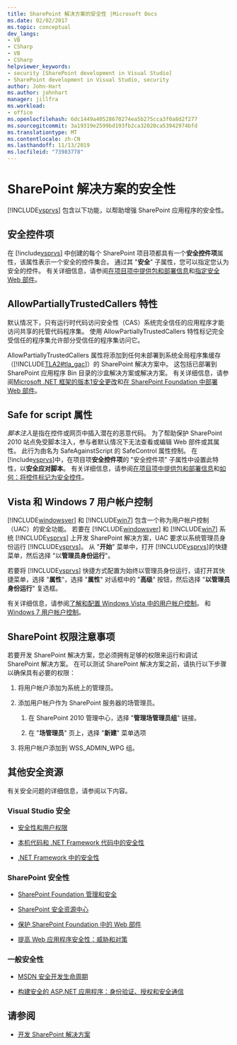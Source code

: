 ```yaml
---
title: SharePoint 解决方案的安全性 |Microsoft Docs
ms.date: 02/02/2017
ms.topic: conceptual
dev_langs:
- VB
- CSharp
- VB
- CSharp
helpviewer_keywords:
- security [SharePoint development in Visual Studio]
- SharePoint development in Visual Studio, security
author: John-Hart
ms.author: johnhart
manager: jillfra
ms.workload:
- office
ms.openlocfilehash: 6dc1449a40528670274ea5b275cca3f0a8d2f277
ms.sourcegitcommit: 3a19319e2599bd193fb2ca32020ca53942974bfd
ms.translationtype: MT
ms.contentlocale: zh-CN
ms.lasthandoff: 11/13/2019
ms.locfileid: "73983778"
---
```

# <a name="security-for-sharepoint-solutions"></a>SharePoint 解决方案的安全性
  [!INCLUDE[vsprvs](../sharepoint/includes/vsprvs-md.md)] 包含以下功能，以帮助增强 SharePoint 应用程序的安全性。

## <a name="safe-control-entries"></a>安全控件项
 在 [!include[vsprvs](../sharepoint/includes/vsprvs-md.md)] 中创建的每个 SharePoint 项目项都具有一个**安全控件项**属性，该属性表示一个安全的控件集合。 通过其 "**安全**" 子属性，您可以指定您认为安全的控件。 有关详细信息，请参阅[在项目项中提供包和部署信息](../sharepoint/providing-packaging-and-deployment-information-in-project-items.md)和[指定安全 Web 部件](/previous-versions/office/developer/sharepoint2003/dd583154(v=office.11)#specifying-safe-web-parts)。

## <a name="allowpartiallytrustedcallers-attribute"></a>AllowPartiallyTrustedCallers 特性
 默认情况下，只有运行时代码访问安全性（CAS）系统完全信任的应用程序才能访问共享的托管代码程序集。 使用 AllowPartiallyTrustedCallers 特性标记完全受信任的程序集允许部分受信任的程序集访问它。

 AllowPartiallyTrustedCallers 属性将添加到任何未部署到系统全局程序集缓存（[!INCLUDE[TLA2#tla_gac](../sharepoint/includes/tla2sharptla-gac-md.md)]）的 SharePoint 解决方案中。 这包括已部署到 SharePoint 应用程序 Bin 目录的沙盒解决方案或解决方案。 有关详细信息，请参阅[Microsoft .NET 框架的版本1安全更改](/previous-versions/msp-n-p/ff921345(v=pandp.10))和[在 SharePoint Foundation 中部署 Web 部件](/previous-versions/office/developer/sharepoint-2010/cc768621(v=office.14))。

## <a name="safe-against-script-property"></a>Safe for script 属性
 *脚本注入*是指在控件或网页中插入潜在的恶意代码。 为了帮助保护 SharePoint 2010 站点免受脚本注入，参与者默认情况下无法查看或编辑 Web 部件或其属性。 此行为由名为 SafeAgainstScript 的 SafeControl 属性控制。 在 [!include[vsprvs](../sharepoint/includes/vsprvs-md.md)]中，在项目项**安全控件项**的 "安全控件项" 子属性中设置此特性，以**安全应对脚本**。 有关详细信息，请参阅[在项目项中提供包和部署信息](../sharepoint/providing-packaging-and-deployment-information-in-project-items.md)和[如何：将控件标记为安全控件](../sharepoint/how-to-mark-controls-as-safe-controls.md)。

## <a name="vista-and-windows-7-user-account-control"></a>Vista 和 Windows 7 用户帐户控制
 [!INCLUDE[windowsver](../sharepoint/includes/windowsver-md.md)] 和 [!INCLUDE[win7](../sharepoint/includes/win7-md.md)] 包含一个称为用户帐户控制（UAC）的安全功能。 若要在 [!INCLUDE[windowsver](../sharepoint/includes/windowsver-md.md)] 和 [!INCLUDE[win7](../sharepoint/includes/win7-md.md)] 系统 [!INCLUDE[vsprvs](../sharepoint/includes/vsprvs-md.md)] 上开发 SharePoint 解决方案，UAC 要求以系统管理员身份运行 [!INCLUDE[vsprvs](../sharepoint/includes/vsprvs-md.md)]。 从 "**开始**" 菜单中，打开 [!INCLUDE[vsprvs](../sharepoint/includes/vsprvs-md.md)]的快捷菜单，然后选择 "以**管理员身份运行**"。

 若要将 [!INCLUDE[vsprvs](../sharepoint/includes/vsprvs-md.md)] 快捷方式配置为始终以管理员身份运行，请打开其快捷菜单，选择 "**属性**"，选择 "**属性**" 对话框中的 "**高级**" 按钮，然后选择 "**以管理员身份运行**" 复选框。

 有关详细信息，请参阅[了解和配置 Windows Vista 中的用户帐户控制](/previous-versions/windows/it-pro/windows-vista/cc709628(v=ws.10))。 和[Windows 7 用户帐户控制](/previous-versions/windows/it-pro/windows-server-2008-R2-and-2008/cc731416(v=ws.10))。

## <a name="sharepoint-permissions-considerations"></a>SharePoint 权限注意事项
 若要开发 SharePoint 解决方案，您必须拥有足够的权限来运行和调试 SharePoint 解决方案。 在可以测试 SharePoint 解决方案之前，请执行以下步骤以确保具有必要的权限：

1. 将用户帐户添加为系统上的管理员。

2. 添加用户帐户作为 SharePoint 服务器的场管理员。

    1. 在 SharePoint 2010 管理中心，选择 "**管理场管理员组**" 链接。

    2. 在 "**场管理员**" 页上，选择 "**新建**" 菜单选项

3. 将用户帐户添加到 WSS_ADMIN_WPG 组。

## <a name="additional-security-resources"></a>其他安全资源
 有关安全问题的详细信息，请参阅以下内容。

### <a name="visual-studio-security"></a>Visual Studio 安全

- [安全性和用户权限](/previous-versions/visualstudio/visual-studio-2010/ms165099(v=vs.100))

- [本机代码和 .NET Framework 代码中的安全性](/previous-versions/visualstudio/visual-studio-2010/1787tk12(v=vs.100))

- [.NET Framework 中的安全性](/previous-versions/dotnet/netframework-4.0/fkytk30f(v=vs.100))

### <a name="sharepoint-security"></a>SharePoint 安全性

- [SharePoint Foundation 管理和安全](/previous-versions/office/developer/sharepoint-2010/ee537811(v=office.14))

- [SharePoint 安全资源中心](/sharepoint/dev/)

- [保护 SharePoint Foundation 中的 Web 部件](/previous-versions/office/developer/sharepoint-2010/cc768613(v=office.14))

- [提高 Web 应用程序安全性：威胁和对策](/previous-versions/msp-n-p/ff649874(v=pandp.10))

### <a name="general-security"></a>一般安全性

- [MSDN 安全开发生命周期](https://www.microsoft.com/msrc?rtc=1)

- [构建安全的 ASP.NET 应用程序：身份验证、授权和安全通信](/previous-versions/msp-n-p/ff649100(v=pandp.10))

## <a name="see-also"></a>请参阅

- [开发 SharePoint 解决方案](../sharepoint/developing-sharepoint-solutions.md)